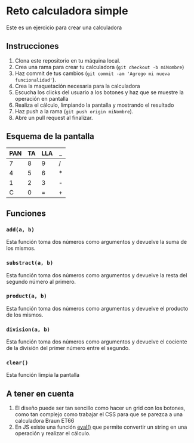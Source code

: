 # Reto calculadora simple

Este es un ejercicio para crear una calculadora

## Instrucciones

1. Clona este repositorio en tu máquina local.
2. Crea una rama para crear tu calculadora (`git checkout -b miNombre`)
3. Haz commit de tus cambios (`git commit -am 'Agrego mi nueva funcionalidad'`).
4. Crea la maquetación necesaria para la calculadora
5. Escucha los clicks del usuario a los botones y haz que se muestre la operación en pantalla
6. Realiza el cálculo, limpiando la pantalla y mostrando el resultado
7. Haz push a la rama (`git push origin miNombre`).
8. Abre un pull request al finalizar.

## Esquema de la pantalla

| PAN | TA | LLA | _ |
| --- | --- | --- | --- |
| 7 | 8 | 9 | / |
| 4 | 5 | 6 | * |
| 1 | 2 | 3 | - |
| C | 0 | = | + |

## Funciones

### `add(a, b)`

Esta función toma dos números como argumentos y devuelve la suma de los mismos.

### `substract(a, b)`

Esta función toma dos números como argumentos y devuelve la resta del segundo número al primero.

### `product(a, b)`

Esta función toma dos números como argumentos y devuelve el producto de los mismos.

### `division(a, b)`

Esta función toma dos números como argumentos y devuelve el cociente de la división del primer número entre el segundo.

### `clear()`

Esta función limpia la pantalla

## A tener en cuenta

1. El diseño puede ser tan sencillo como hacer un grid con los botones, como tan complejo como trabajar el CSS para que se parezca a una calculadora Braun ET66
2. En JS existe una función [eval()](https://www.w3schools.com/jsref/jsref_eval.asp) que permite convertir un string en una operación y realizar el cálculo. 